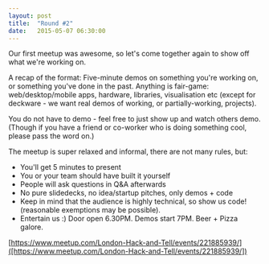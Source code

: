 ```yaml
---
layout: post
title:  "Round #2"
date:   2015-05-07 06:30:00
---
```


Our first meetup was awesome, so let's come together again to show off what we're working on.

A recap of the format:
Five-minute demos on something you're working on, or something you've done in the past. Anything is fair-game: web/desktop/mobile apps, hardware, libraries, visualisation etc (except for deckware - we want real demos of working, or partially-working, projects).

You do not have to demo - feel free to just show up and watch others demo. (Though if you have a friend or co-worker who is doing something cool, please pass the word on.)

The meetup is super relaxed and informal, there are not many rules, but:

* You'll get 5 minutes to present
* You or your team should have built it yourself
* People will ask questions in Q&A afterwards
* No pure slidedecks, no idea/startup pitches, only demos + code
* Keep in mind that the audience is highly technical, so show us code! (reasonable exemptions may be possible).
* Entertain us :) Door open 6.30PM. Demos start 7PM. Beer + Pizza galore.

[https://www.meetup.com/London-Hack-and-Tell/events/221885939/]([https://www.meetup.com/London-Hack-and-Tell/events/221885939/])

